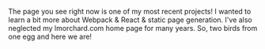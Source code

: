 The page you see right now is one of my most recent projects! I wanted
to learn a bit more about Webpack & React & static page generation. I've also
neglected my lmorchard.com home page for many years. So, two birds from one egg
and here we are!
